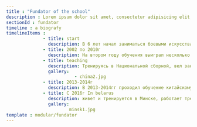 ```yaml
---
title : "Fundator of the school"
description : Lorem ipsum dolor sit amet, consectetur adipisicing elit, sed do eiusmod tempor incididunt ut labore et dolore magna aliqua. Ut enim ad minim veniam, quis nostrud exercitation ullamco laboris nisi ut aliquip ex ea commodo consequat. Duis aute irure dolor in reprehenderit in voluptate velit esse cillum dolore eu fugiat nulla pariatur. Excepteur sint occaecat cupidatat non proident, sunt in culpa qui officia deserunt mollit anim id est laborum.
sectionId : fundator
timeline : a biografy
timelineItems :
              - title: start
                description: В 6 лет начал заниматься боевыми искусствами. Сперва практиковался в борьбе, карате и дзюдо.    В 12 лет начал заниматься ушу в Кубинской Школе Ушу, которая находится в Гаванском Китайском квартале. Там начал постигать ушу как спорт и как часть китайской культуры.
              - title: 2002 по 2010г
                description: На втором году обучения выиграл несколько соревнований, участвовал в мероприятиях, организованных Школой, в последствии был выбран в Национальную сборную команду по ушу, в которой тренировался с 2002 по 2010гг. В этот период я получил все необходимые знания о процессе прохождения международных соревнований по ушу, практиковался в спортивном и традиционном направлении данного боевого искусства.       Освоил несколько стилей Цюаньшу (искусство боя без оружия), короткое и длинное оружие, двойное оружие, гибкое оружие, 对练. Также в это время активно занимался терапевтическим направлением в ушу -тайцзицюань и цигун. Кубинскую школу ушу часто посещают знаменитые мастера ушу из Китая и Международной федерации ушу.
              - title: teaching
                description: Тренируясь в Национальной сборной, вел занятия для детей по ушу и для взрослых по тайцзицюань и цигун.
                gallery:
                          - china2.jpg
              - title: 2013-2014г
                description: В 2013-2014гг проходил обучение китайскому языку и культуре в г. Циньхуандао, пр. Хэбэй, Китай. Входил в сборную команду по ушу Яньшаньского университета как член команды и тренер. Принимал участие в международных соревнованиях по ушу в г. Гуанчжоу (ноябрь 2013), в соревнованиях среди китайских спортсменов в г. Баодин. В соревнованиях в июне 2014 г. в г. Циньхуандао занял 1 место в категориях Наньцюань, Наньгунь и Тайцзи с веером.
              - title: С 2016г In belarus
                description: живет и тренируется в Минске, работает тренером ушу. Его ученики участвуют в различных соревнованиях, мероприятиях, показательных выступлениях, добиваются хороших результатов.
                gallery:
                        minsk1.jpg
template : modular/fundator
---
```

